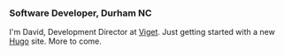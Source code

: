 ### Software Developer, Durham NC

I'm David, Development Director at [Viget][1]. Just getting started with a new [Hugo][2] site. More to come.

[1]: https://www.viget.com/
[2]: https://gohugo.io/
